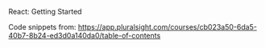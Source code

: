 React: Getting Started

Code snippets from:
https://app.pluralsight.com/courses/cb023a50-6da5-40b7-8b24-ed3d0a140da0/table-of-contents
